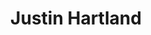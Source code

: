 ---
title: "Justin Hartland"
collection: people
category: under
image: "/images/hartland.jpg"
role: "Principal Investigator"
department: "College of Engineering, Aerospace Engineering Department, ERAU"
degree: "B.S. - Aerospace Engineering"
---